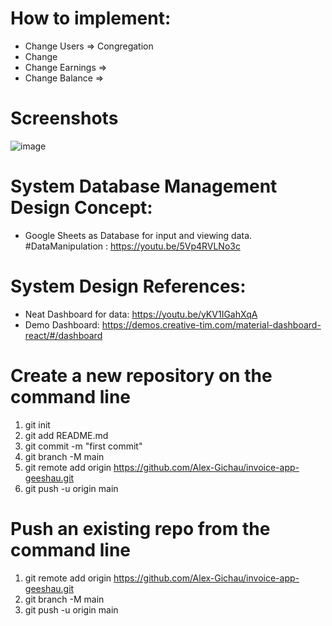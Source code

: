 # How to implement: 
* Change Users => Congregation
* Change 
* Change Earnings => 
* Change Balance => 

# Screenshots
![image](https://user-images.githubusercontent.com/52883664/197789872-ae394fbc-4d3f-4afc-b341-fd0c6edad9c6.png)


# System Database Management Design Concept:
* Google Sheets as Database for input and viewing data. #DataManipulation
: https://youtu.be/5Vp4RVLNo3c

# System Design References:  
* Neat Dashboard for data: https://youtu.be/yKV1IGahXqA
* Demo Dashboard: https://demos.creative-tim.com/material-dashboard-react/#/dashboard

# Create a new repository on the command line
1. git init
2. git add README.md
3. git commit -m "first commit"
4. git branch -M main
5. git remote add origin https://github.com/Alex-Gichau/invoice-app-geeshau.git
6. git push -u origin main

# Push an existing repo from the command line
1. git remote add origin https://github.com/Alex-Gichau/invoice-app-geeshau.git
2. git branch -M main
3. git push -u origin main
